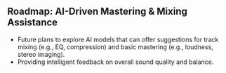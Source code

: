 ## Roadmap: AI-Driven Mastering & Mixing Assistance
- Future plans to explore AI models that can offer suggestions for track mixing (e.g., EQ, compression) and basic mastering (e.g., loudness, stereo imaging).
- Providing intelligent feedback on overall sound quality and balance.
